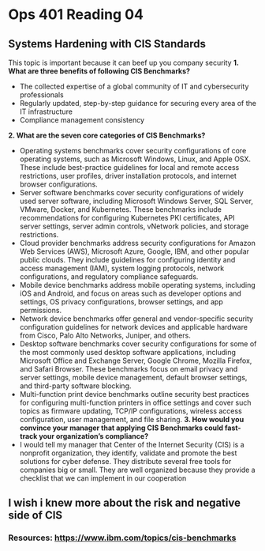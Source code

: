 # Ops 401 Reading 04
## Systems Hardening with CIS Standards
This topic is important because it can beef up you company security 
**1. What are three benefits of following CIS Benchmarks?**
- The collected expertise of a global community of IT and cybersecurity professionals
- Regularly updated, step-by-step guidance for securing every area of the IT infrastructure
- Compliance management consistency

**2. What are the seven core categories of CIS Benchmarks?**
- Operating systems benchmarks cover security configurations of core operating systems, such as Microsoft Windows, Linux, and Apple OSX. These include best-practice guidelines for local and remote access restrictions, user profiles, driver installation protocols, and internet browser configurations.
-  Server software benchmarks cover security configurations of widely used server software, including Microsoft Windows Server, SQL Server, VMware, Docker, and Kubernetes. These benchmarks include recommendations for configuring Kubernetes PKI certificates, API server settings, server admin controls, vNetwork policies, and storage restrictions.
- Cloud provider benchmarks address security configurations for Amazon Web Services (AWS), Microsoft Azure, Google, IBM, and other popular public clouds. They include guidelines for configuring identity and access management (IAM), system logging protocols, network configurations, and regulatory compliance safeguards.
- Mobile device benchmarks address mobile operating systems, including iOS and Android, and focus on areas such as developer options and settings, OS privacy configurations, browser settings, and app permissions.
- Network device benchmarks offer general and vendor-specific security configuration guidelines for network devices and applicable hardware from Cisco, Palo Alto Networks, Juniper, and others.
- Desktop software benchmarks cover security configurations for some of the most commonly used desktop software applications, including Microsoft Office and Exchange Server, Google Chrome, Mozilla Firefox, and Safari Browser. These benchmarks focus on email privacy and server settings, mobile device management, default browser settings, and third-party software blocking.
- Multi-function print device benchmarks outline security best practices for configuring multi-function printers in office settings and cover such topics as firmware updating, TCP/IP configurations, wireless access configuration, user management, and file sharing.
**3. How would you convince your manager that applying CIS Benchmarks could fast-track your organization’s compliance?**
- I would tell my manager that Center of the Internet Security (CIS) is a nonprofit organization, they identify, validate and promote the best solutions for cyber defense. They distribute several free tools for companies big or small. They are well organized because they provide a checklist that we can implement in our cooperation 

## I wish i knew more about the risk and negative side of CIS

### Resources: https://www.ibm.com/topics/cis-benchmarks 